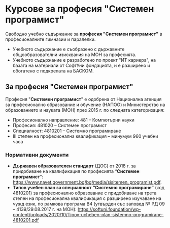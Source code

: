# Курсове за професия "Системен програмист"

Свободно учебно съдържание за **професия "Системен програмист"** в професионалните гимназии и паралелки.
 - Учебното съдържание е съобразено с държавните общообразователни изисквания на МОН за професията.
 - Учебното съдържание е разработено по проект "ИТ кариера", на базата на материали от СофтУни фондацията, и е разширено и обогатено с подкрепата на БАСКОМ.

## За професия "Системен програмист"

Професия "**Системен програмист**" е одобрена от Национална агенция за професионално образование и обучение (НАПОО) и Министерство на образованието и науката (МОН) през 2015 г. по следната категоризация:
 - Професионално направление: 481 – Компютърни науки
 - Професия: 481020 – Системен програмист
 - Специалност: 4810201 – Системно програмиране
 - III степен на професионална квалификация – минумум 960 учебни часа

### Нормативни документи
 - **Държавен образователен стандарт** (ДОС) от 2018 г. за придобиване на квалификация по професията “**Системен програмист**“: https://www.navet.government.bg/bg/media/sisitemen_programist.pdf.
 - **Типов учебен план за специалност “Системно програмиране”** (код 4810201) за професионално образование с придобиване на трета степен на професионална квалификация с разширено изучаване на чужд език, по рамкова програма B4 (утвърден със заповед № РД 09 – 4139/29.08.2017 г. на МОН): https://softuni.foundation/wp-content/uploads/2020/10/Tipov-ucheben-plan-sistemno-programirane-4810201.pdf
